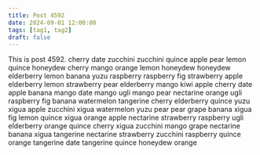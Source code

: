 ```yaml
---
title: Post 4592
date: 2024-09-01 12:00:00
tags: [tag1, tag2]
draft: false
---
```

This is post 4592.
cherry
date
zucchini
zucchini
quince
apple
pear
lemon
quince
honeydew
cherry
mango
orange
lemon
honeydew
honeydew
elderberry
lemon
banana
yuzu
raspberry
raspberry
fig
strawberry
apple
elderberry
lemon
strawberry
pear
elderberry
mango
kiwi
apple
cherry
date
apple
banana
mango
date
mango
ugli
mango
pear
nectarine
orange
ugli
raspberry
fig
banana
watermelon
tangerine
cherry
elderberry
quince
yuzu
xigua
apple
zucchini
xigua
watermelon
yuzu
pear
pear
grape
banana
xigua
fig
lemon
quince
xigua
orange
apple
nectarine
strawberry
raspberry
ugli
elderberry
orange
quince
cherry
xigua
zucchini
mango
grape
nectarine
banana
xigua
tangerine
nectarine
strawberry
zucchini
raspberry
quince
orange
tangerine
date
tangerine
quince
honeydew
orange
